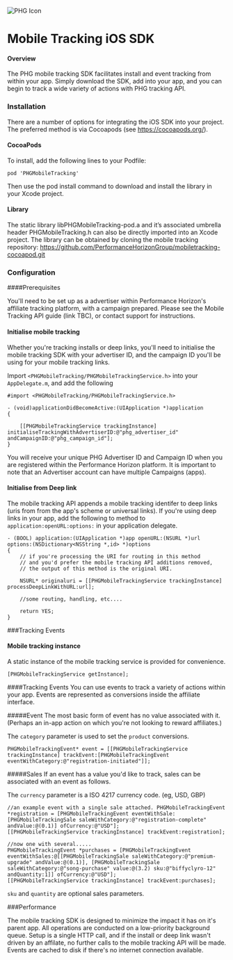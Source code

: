 ![PHG Icon](http://performancehorizon.com/img/logo-on-white.svg)

# Mobile Tracking iOS SDK
#### Overview

The PHG mobile tracking SDK facilitates install and event tracking from within your app.  Simply download the SDK, add into your app, and you can begin to track a wide variety of actions with PHG tracking API.

### Installation

There are a number of options for integrating the iOS SDK into your project.  The preferred method is via Cocoapods (see <https://cocoapods.org/>).

#### CocoaPods

To install, add the following lines to your Podfile:

	pod 'PHGMobileTracking'

Then use the pod install command to download and install the library in your Xcode project.

#### Library

The static library libPHGMobileTracking-pod.a and it’s associated umbrella header PHGMobileTracking.h can also be directly imported into an Xcode project.  The library can be obtained by cloning the mobile tracking repository: <https://github.com/PerformanceHorizonGroup/mobiletracking-cocoapod.git>

### Configuration

####Prerequisites

You'll need to be set up as a advertiser within Performance Horizon's affiliate tracking platform, with a campaign prepared.  Please see the Mobile Tracking API guide (link TBC), or contact support for instructions.

#### Initialise mobile tracking

Whether you're tracking installs or deep links, you'll need to initialise the mobile tracking SDK with your advertiser ID, and the campaign ID you'll be using for your mobile tracking links.

Import `<PHGMobileTracking/PHGMobileTrackingService.h>` into your `AppDelegate.m`, and add the following 

	#import <PHGMobileTracking/PHGMobileTrackingService.h>
	
	- (void)applicationDidBecomeActive:(UIApplication *)application
	{ 
	
		[[PHGMobileTrackingService trackingInstance] initialiseTrackingWithAdvertiserID:@"phg_advertiser_id" 										     andCampaignID:@"phg_campaign_id"];
	}

You will receive your unique PHG Advertiser ID and Campaign ID when you are registered within the Performance Horizon platform. It is important to note that an Advertiser account can have multiple Campaigns (apps).

#### Initialise from Deep link

The mobile tracking API appends a mobile tracking identifer to deep links (uris from from the app's scheme or universal links).  If you're using deep links in your app, add the following to method to  `application:openURL:options:` in your application delegate.

	- (BOOL) application:(UIApplication *)app openURL:(NSURL *)url options:(NSDictionary<NSString *,id> *)options
	{
	    // if you're processing the URI for routing in this method
	    // and you'd prefer the mobile tracking API additions removed,
	    // the output of this method is the original URI.
	    
	    NSURL* originaluri = [[PHGMobileTrackingService trackingInstance] processDeepLinkWithURL:url];
	    
	    //some routing, handling, etc....
	    
	    return YES;
	}
	
###Tracking Events
	
#### Mobile tracking instance

A static instance of the mobile tracking service is provided for convenience.

	[PHGMobileTrackingService getInstance];

####Tracking Events
You can use events to track a variety of actions within your app.  Events are represented as conversions inside the affiliate interface.

#####Event
The most basic form of event has no value associated with it.  (Perhaps an in-app action on which you're not looking to reward affiliates.)

The `category` parameter is used to set the `product` conversions.

	PHGMobileTrackingEvent* event = [[PHGMobileTrackingService trackingInstance] trackEvent:[PHGMobileTrackingEvent eventWithCategory:@"registration-initiated"]];    

#####Sales
If an event has a value you'd like to track, sales can be associated with an event as follows.

The `currency` parameter is a ISO 4217 currency code.  (eg, USD, GBP)

	
	//an example event with a single sale attached.	PHGMobileTrackingEvent *registration = [PHGMobileTrackingEvent eventWithSale:[PHGMobileTrackingSale saleWithCategory:@"registration-complete" andValue:@(0.1)] ofCurrency:@"USD"];    
    [[PHGMobileTrackingService trackingInstance] trackEvent:registration];
           
    //now one with several.....
    PHGMobileTrackingEvent *purchases = [PHGMobileTrackingEvent eventWithSales:@[[PHGMobileTrackingSale saleWithCategory:@"premium-upgrade" andValue:@(0.1)], [PHGMobileTrackingSale saleWithCategory:@"song-purchase" value:@(3.2) sku:@"biffyclyro-12" andQuantity:1]] ofCurrency:@"USD"];
	[[PHGMobileTrackingService trackingInstance] trackEvent:purchases];

`sku` and `quantity` are optional sales parameters.  

###Performance

The mobile tracking SDK is designed to minimize the impact it has on it's parent app.  All operations are conducted on a low-priority background queue.  Setup is a single HTTP call, and if the install or deep link wasn't driven by an affilate, no further calls to the mobile tracking API will be made. Events are cached to disk if there's no internet connection available.

